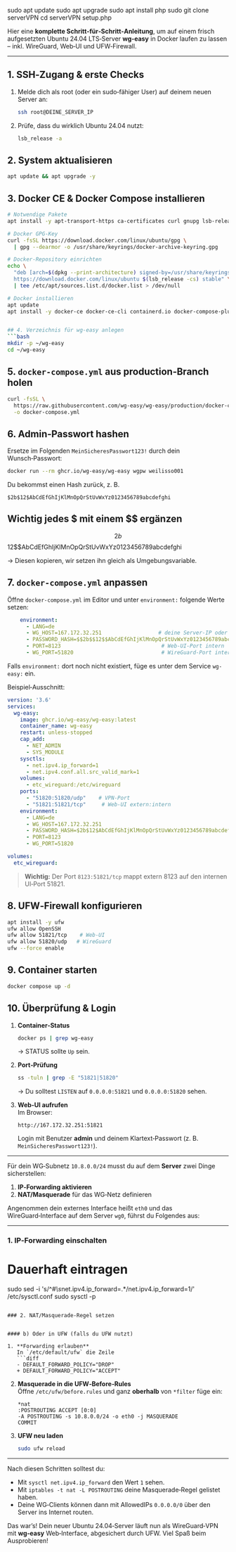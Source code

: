 
sudo apt update
sudo apt upgrade
sudo apt install php
sudo git clone serverVPN
cd serverVPN
setup.php

Hier eine **komplette Schritt‑für‑Schritt‑Anleitung**, um auf einem frisch aufgesetzten Ubuntu 24.04 LTS‑Server **wg‑easy** in Docker laufen zu lassen – inkl. WireGuard, Web‑UI und UFW‑Firewall.

---

## 1. SSH‑Zugang & erste Checks  
1. Melde dich als root (oder ein sudo‑fähiger User) auf deinem neuen Server an:  
   ```bash
   ssh root@DEINE_SERVER_IP
   ```  
2. Prüfe, dass du wirklich Ubuntu 24.04 nutzt:  
   ```bash
   lsb_release -a
   ```

## 2. System aktualisieren  
```bash
apt update && apt upgrade -y
```

## 3. Docker CE & Docker Compose installieren  
```bash
# Notwendige Pakete
apt install -y apt-transport-https ca-certificates curl gnupg lsb-release

# Docker GPG‑Key
curl -fsSL https://download.docker.com/linux/ubuntu/gpg \
  | gpg --dearmor -o /usr/share/keyrings/docker-archive-keyring.gpg

# Docker‑Repository einrichten
echo \
  "deb [arch=$(dpkg --print-architecture) signed-by=/usr/share/keyrings/docker-archive-keyring.gpg] \
  https://download.docker.com/linux/ubuntu $(lsb_release -cs) stable" \
  | tee /etc/apt/sources.list.d/docker.list > /dev/null

# Docker installieren
apt update
apt install -y docker-ce docker-ce-cli containerd.io docker-compose-plugin


## 4. Verzeichnis für wg‑easy anlegen  
```bash
mkdir -p ~/wg-easy
cd ~/wg-easy
```

## 5. `docker-compose.yml` aus production‑Branch holen  
```bash
curl -fsSL \
  https://raw.githubusercontent.com/wg-easy/wg-easy/production/docker-compose.yml \
  -o docker-compose.yml
```

## 6. Admin‑Passwort hashen  
Ersetze im Folgenden `MeinSicheresPasswort123!` durch dein Wunsch‑Passwort:
```bash
docker run --rm ghcr.io/wg-easy/wg-easy wgpw weilisso001
```
Du bekommst einen Hash zurück, z. B.  
```
$2b$12$AbCdEfGhIjKlMnOpQrStUvWxYz0123456789abcdefghi  
```
## Wichtig jedes $ mit einem $$ ergänzen 
$$2b$$12$$AbCdEfGhIjKlMnOpQrStUvWxYz0123456789abcdefghi

→ Diesen kopieren, wir setzen ihn gleich als Umgebungsvariable.

## 7. `docker-compose.yml` anpassen  
Öffne `docker-compose.yml` im Editor und unter `environment:` folgende Werte setzen:

```yaml
    environment:
      - LANG=de
      - WG_HOST=167.172.32.251                  # deine Server‑IP oder DNS
      - PASSWORD_HASH=$$2b$$12$$AbCdEfGhIjKlMnOpQrStUvWxYz0123456789abcdefghi
      - PORT=8123                                # Web‑UI‑Port intern
      - WG_PORT=51820                            # WireGuard‑Port intern
```

Falls `environment:` dort noch nicht existiert, füge es unter dem Service `wg-easy:` ein.

Beispiel‑Ausschnitt:
```yaml
version: '3.6'
services:
  wg-easy:
    image: ghcr.io/wg-easy/wg-easy:latest
    container_name: wg-easy
    restart: unless-stopped
    cap_add:
      - NET_ADMIN
      - SYS_MODULE
    sysctls:
      - net.ipv4.ip_forward=1
      - net.ipv4.conf.all.src_valid_mark=1
    volumes:
      - etc_wireguard:/etc/wireguard
    ports:
      - "51820:51820/udp"    # VPN‑Port
      - "51821:51821/tcp"     # Web‑UI extern:intern
    environment:
      - LANG=de
      - WG_HOST=167.172.32.251
      - PASSWORD_HASH=$2b$12$AbCdEfGhIjKlMnOpQrStUvWxYz0123456789abcdefghi
      - PORT=8123
      - WG_PORT=51820

volumes:
  etc_wireguard:
```

> **Wichtig:** Der Port `8123:51821/tcp` mappt extern 8123 auf den internen UI‑Port 51821.

## 8. UFW‑Firewall konfigurieren  
```bash
apt install -y ufw
ufw allow OpenSSH
ufw allow 51821/tcp    # Web‑UI
ufw allow 51820/udp   # WireGuard
ufw --force enable
```

## 9. Container starten  
```bash
docker compose up -d
```

## 10. Überprüfung & Login  
1. **Container‑Status**  
   ```bash
   docker ps | grep wg-easy
   ```
   → STATUS sollte `Up` sein.

2. **Port‑Prüfung**  
   ```bash
   ss -tuln | grep -E "51821|51820"
   ```
   → Du solltest `LISTEN` auf `0.0.0.0:51821` und `0.0.0.0:51820` sehen.

3. **Web‑UI aufrufen**  
   Im Browser:  
   ```
   http://167.172.32.251:51821
   ```  
   Login mit Benutzer **admin** und deinem Klartext‑Passwort (z. B. `MeinSicheresPasswort123!`).

---

Für dein WG‑Subnetz `10.8.0.0/24` musst du auf dem **Server** zwei Dinge sicherstellen:

1. **IP‑Forwarding aktivieren**  
2. **NAT/Masquerade** für das WG‑Netz definieren

Angenommen dein externes Interface heißt `eth0` und das WireGuard‑Interface auf dem Server `wg0`, führst du Folgendes aus:

---

### 1. IP‑Forwarding einschalten

# Dauerhaft eintragen
sudo sed -i 's/^#*\s*net.ipv4.ip_forward=.*/net.ipv4.ip_forward=1/' /etc/sysctl.conf
sudo sysctl -p
```

### 2. NAT/Masquerade-Regel setzen


#### b) Oder in UFW (falls du UFW nutzt)

1. **Forwarding erlauben**  
   In `/etc/default/ufw` die Zeile  
   ```diff
   - DEFAULT_FORWARD_POLICY="DROP"
   + DEFAULT_FORWARD_POLICY="ACCEPT"
   ```
2. **Masquerade in die UFW‑Before‑Rules**  
   Öffne `/etc/ufw/before.rules` und ganz **oberhalb** von `*filter` füge ein:
   ```text
   *nat
   :POSTROUTING ACCEPT [0:0]
   -A POSTROUTING -s 10.8.0.0/24 -o eth0 -j MASQUERADE
   COMMIT
   ```
3. **UFW neu laden**  
   ```bash
   sudo ufw reload
   ```

---

Nach diesen Schritten solltest du:

- Mit `sysctl net.ipv4.ip_forward` den Wert `1` sehen.  
- Mit `iptables -t nat -L POSTROUTING` deine Masquerade‑Regel gelistet haben.  
- Deine WG‑Clients können dann mit AllowedIPs `0.0.0.0/0` über den Server ins Internet routen.

Das war’s! Dein neuer Ubuntu 24.04‑Server läuft nun als WireGuard‑VPN mit **wg‑easy** Web‑Interface, abgesichert durch UFW. Viel Spaß beim Ausprobieren!